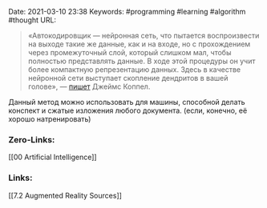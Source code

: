Date: 2021-03-10 23:38
Keywords: #programming #learning #algorithm #thought
URL: 

> «Автокодировщик — нейронная сеть, что пытается воспроизвести на выходе такие же данные, как и на входе, но с прохождением через промежуточный слой, который слишком мал, чтобы полностью представлять данные. В ходе этой процедуры он учит более компактную репрезентацию данных. Здесь в качестве нейронной сети выступает скопление дендритов в вашей голове», — [пишет](http://www.pathsensitive.com/2018/01/the-benjamin-franklin-method-of-reading.html?roistat_visit=12277455) Джеймс Коппел.

Данный метод можно использовать для машины, способной делать конспект и сжатые изложения любого документа. (если, конечно, её хорошо натренировать)

### Zero-Links:
[[00 Artificial Intelligence]]


### Links:
[[7.2 Augmented Reality Sources]]